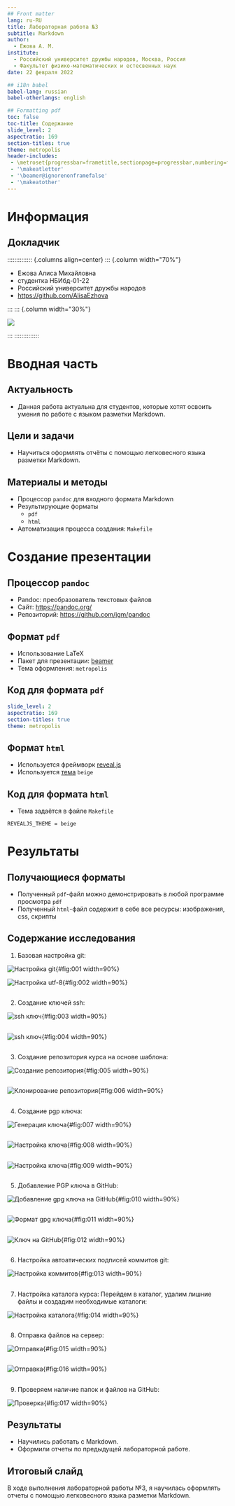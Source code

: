 ```yaml
---
## Front matter
lang: ru-RU
title: Лабораторная работа №3
subtitle: Markdown
author:
  - Ежова А. М.
institute:
  - Российский университет дружбы народов, Москва, Россия
  - Факультет физико-математических и естесвенных наук
date: 22 февраля 2022

## i18n babel
babel-lang: russian
babel-otherlangs: english

## Formatting pdf
toc: false
toc-title: Содержание
slide_level: 2
aspectratio: 169
section-titles: true
theme: metropolis
header-includes:
 - \metroset{progressbar=frametitle,sectionpage=progressbar,numbering=fraction}
 - '\makeatletter'
 - '\beamer@ignorenonframefalse'
 - '\makeatother'
---
```


# Информация

## Докладчик

:::::::::::::: {.columns align=center}
::: {.column width="70%"}

  * Ежова Алиса Михайловна
  * студентка НБИбд-01-22
  * Российский университет дружбы народов
  * <https://github.com/AlisaEzhova>

:::
::: {.column width="30%"}

![](./image/kulyabov.jpg)

:::
::::::::::::::

# Вводная часть

## Актуальность

- Данная работа актуальна для студентов, которые хотят освоить умения по работе с языком разметки Markdown.

## Цели и задачи

- Научиться оформлять отчёты с помощью легковесного языка разметки Markdown.

## Материалы и методы

- Процессор `pandoc` для входного формата Markdown
- Результирующие форматы
	- `pdf`
	- `html`
- Автоматизация процесса создания: `Makefile`

# Создание презентации

## Процессор `pandoc`

- Pandoc: преобразователь текстовых файлов
- Сайт: <https://pandoc.org/>
- Репозиторий: <https://github.com/jgm/pandoc>

## Формат `pdf`

- Использование LaTeX
- Пакет для презентации: [beamer](https://ctan.org/pkg/beamer)
- Тема оформления: `metropolis`

## Код для формата `pdf`

```yaml
slide_level: 2
aspectratio: 169
section-titles: true
theme: metropolis
```

## Формат `html`

- Используется фреймворк [reveal.js](https://revealjs.com/)
- Используется [тема](https://revealjs.com/themes/) `beige`

## Код для формата `html`

- Тема задаётся в файле `Makefile`

```make
REVEALJS_THEME = beige 
```
# Результаты

## Получающиеся форматы

- Полученный `pdf`-файл можно демонстрировать в любой программе просмотра `pdf`
- Полученный `html`-файл содержит в себе все ресурсы: изображения, css, скрипты

## Содержание исследования

1. Базовая настройка git:

![Настройка git](image/1.png){#fig:001 width=90%}

![Настройка utf-8](image/2.png){#fig:002 width=90%}

##

2. Создание ключей ssh:

![ssh ключ](image/3.png){#fig:003 width=90%}

##

![ssh ключ](image/4.png){#fig:004 width=90%}

##

3. Создание репозитория курса на основе шаблона:

![Создание репозитория](image/5.png){#fig:005 width=90%}

##

![Клонирование репозитория](image/6.png){#fig:006 width=90%}

##

4. Создание pgp ключа:

![Генерация ключа](image/7.png){#fig:007 width=90%}

##

![Настройка ключа](image/8.png){#fig:008 width=90%}

##

![Настройка ключа](image/9.png){#fig:009 width=90%}

##

5. Добавление PGP ключа в GitHub:

![Добавление gpg ключа на GitHub](image/10.png){#fig:010 width=90%}

##

![Формат gpg ключа](image/11.png){#fig:011 width=90%}

##

![Ключ на GitHub](image/12.png){#fig:012 width=90%}

##

6. Настройка автоатических подписей коммитов git:

![Настройка коммитов](image/13.png){#fig:013 width=90%}

##

7. Настройка каталога курса:
Перейдем в каталог, удалим лишние файлы и создадим необходимые каталоги:

![Настройка каталога](image/14.png){#fig:014 width=90%}

##

8. Отправка файлов на сервер:

![Отправка](image/15.png){#fig:015 width=90%}

##

![Отправка](image/16.png){#fig:016 width=90%}

##

9. Проверяем наличие папок и файлов на GitHub:

![Проверка](image/17.png){#fig:017 width=90%}

## Результаты

- Научились работать с Markdown.
- Оформили отчеты по предыдущей лабораторной работе.


## Итоговый слайд

В ходе выполнения лабораторной работы №3, я научилась оформлять отчеты с помощью легковесного языка разметки Markdown.
